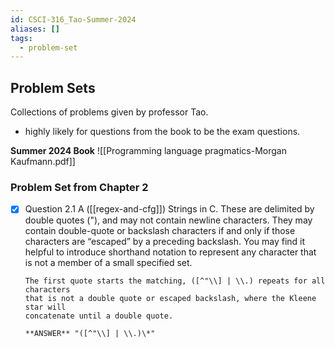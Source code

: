 ```yaml
---
id: CSCI-316_Tao-Summer-2024
aliases: []
tags:
  - problem-set
---
```


## Problem Sets

Collections of problems given by professor Tao.

- highly likely for questions from the book to be the exam questions.

**Summer 2024 Book**
![[Programming language pragmatics-Morgan Kaufmann.pdf]]

### Problem Set from Chapter 2

- [x] Question 2.1 A ([[regex-and-cfg]])
      Strings in C. These are delimited by double quotes ("), and may not contain
      newline characters. They may contain double-quote or backslash characters
      if and only if those characters are “escaped” by a preceding backslash.
      You may find it helpful to introduce shorthand notation to represent any
      character that is not a member of a small specified set.

      The first quote starts the matching, ([^"\\] | \\.) repeats for all characters
      that is not a double quote or escaped backslash, where the Kleene star will
      concatenate until a double quote.

      **ANSWER** "([^"\\] | \\.)\*"
